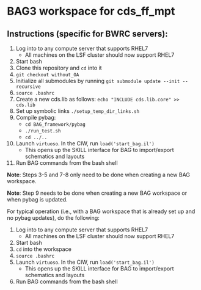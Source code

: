 # BAG3 workspace for cds_ff_mpt

## Instructions (specific for BWRC servers):
1. Log into to any compute server that supports RHEL7
    - All machines on the LSF cluster should now support RHEL7
2. Start bash
3. Clone this repository and `cd` into it
4. `git checkout without_OA`
5. Initialize all submodules by running `git submodule update --init --recursive`
6. `source .bashrc`
7. Create a new cds.lib as follows: `echo "INCLUDE cds.lib.core" >> cds.lib`
8. Set up symbolic links `./setup_temp_dir_links.sh`
9. Compile pybag:
    - `cd BAG_framework/pybag`
    - `./run_test.sh`
    - `cd ../..`
10. Launch `virtuoso`. In the CIW, run `load('start_bag.il')`
    - This opens up the SKILL interface for BAG to import/export schematics and layouts
11. Run BAG commands from the bash shell

**Note**: Steps 3-5 and 7-8 only need to be done when creating a new BAG workspace.

**Note**: Step 9 needs to be done when creating a new BAG workspace or when pybag is updated.

For typical operation (i.e., with a BAG workspace that is already set up and no pybag updates), do the following:

1. Log into to any compute server that supports RHEL7
    - All machines on the LSF cluster should now support RHEL7
2. Start bash
3. `cd` into the workspace
4. `source .bashrc`
5. Launch `virtuoso`. In the CIW, run `load('start_bag.il')`
    - This opens up the SKILL interface for BAG to import/export schematics and layouts
6. Run BAG commands from the bash shell
